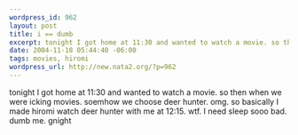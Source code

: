 ```yaml
--- 
wordpress_id: 962
layout: post
title: i == dumb
excerpt: tonight I got home at 11:30 and wanted to watch a movie. so then when we were icking movies. soemhow we choose deer hunter. omg. so basically I made hiromi watch deer hunter with me at 12:15. wtf. I need sleep sooo bad. dumb me. gnight
date: 2004-11-18 05:44:40 -06:00
tags: movies, hiromi
wordpress_url: http://new.nata2.org/?p=962
---
```

tonight I got home at 11:30 and wanted to watch a movie. so then when we were icking movies. soemhow we choose deer hunter. omg. so basically I made hiromi watch deer hunter with me at 12:15. wtf. I need sleep sooo bad. dumb me. gnight
